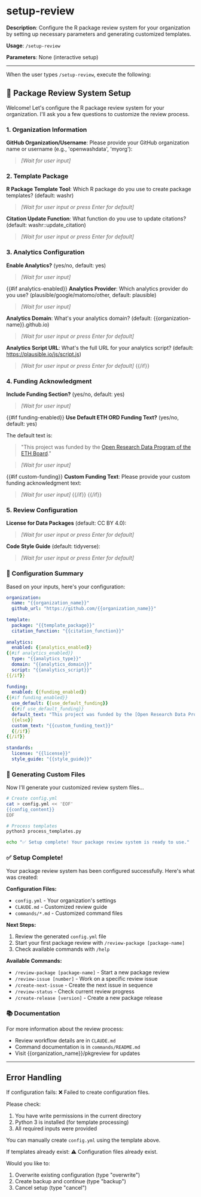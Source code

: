 # setup-review

**Description**: Configure the R package review system for your organization by setting up necessary parameters and generating customized templates.

**Usage**: `/setup-review`

**Parameters**: None (interactive setup)

---

When the user types `/setup-review`, execute the following:

## 🔧 Package Review System Setup

Welcome! Let's configure the R package review system for your organization. I'll ask you a few questions to customize the review process.

### 1. Organization Information

**GitHub Organization/Username**: 
Please provide your GitHub organization name or username (e.g., 'openwashdata', 'myorg'):
> *[Wait for user input]*

### 2. Template Package

**R Package Template Tool**: 
Which R package do you use to create package templates? (default: washr)
> *[Wait for user input or press Enter for default]*

**Citation Update Function**:
What function do you use to update citations? (default: washr::update_citation)
> *[Wait for user input or press Enter for default]*

### 3. Analytics Configuration

**Enable Analytics?** (yes/no, default: yes)
> *[Wait for user input]*

{{#if analytics-enabled}}
**Analytics Provider**: 
Which analytics provider do you use? (plausible/google/matomo/other, default: plausible)
> *[Wait for user input]*

**Analytics Domain**:
What's your analytics domain? (default: {{organization-name}}.github.io)
> *[Wait for user input or press Enter for default]*

**Analytics Script URL**:
What's the full URL for your analytics script? (default: https://plausible.io/js/script.js)
> *[Wait for user input or press Enter for default]*
{{/if}}

### 4. Funding Acknowledgment

**Include Funding Section?** (yes/no, default: yes)
> *[Wait for user input]*

{{#if funding-enabled}}
**Use Default ETH ORD Funding Text?** (yes/no, default: yes)

The default text is:
> "This project was funded by the [Open Research Data Program of the ETH Board](https://ethrat.ch/en/eth-domain/open-research-data/)."

> *[Wait for user input]*

{{#if custom-funding}}
**Custom Funding Text**:
Please provide your custom funding acknowledgment text:
> *[Wait for user input]*
{{/if}}
{{/if}}

### 5. Review Configuration

**License for Data Packages** (default: CC BY 4.0):
> *[Wait for user input or press Enter for default]*

**Code Style Guide** (default: tidyverse):
> *[Wait for user input or press Enter for default]*

### 📝 Configuration Summary

Based on your inputs, here's your configuration:

```yaml
organization:
  name: "{{organization_name}}"
  github_url: "https://github.com/{{organization_name}}"
  
template:
  package: "{{template_package}}"
  citation_function: "{{citation_function}}"
  
analytics:
  enabled: {{analytics_enabled}}
{{#if analytics_enabled}}
  type: "{{analytics_type}}"
  domain: "{{analytics_domain}}"
  script: "{{analytics_script}}"
{{/if}}
  
funding:
  enabled: {{funding_enabled}}
{{#if funding_enabled}}
  use_default: {{use_default_funding}}
  {{#if use_default_funding}}
  default_text: "This project was funded by the [Open Research Data Program of the ETH Board](https://ethrat.ch/en/eth-domain/open-research-data/)."
  {{else}}
  custom_text: "{{custom_funding_text}}"
  {{/if}}
{{/if}}
  
standards:
  license: "{{license}}"
  style_guide: "{{style_guide}}"
```

### 🚀 Generating Custom Files

Now I'll generate your customized review system files...

```bash
# Create config.yml
cat > config.yml << 'EOF'
{{config_content}}
EOF

# Process templates
python3 process_templates.py

echo "✅ Setup complete! Your package review system is ready to use."
```

### ✅ Setup Complete!

Your package review system has been configured successfully. Here's what was created:

**Configuration Files:**
- `config.yml` - Your organization's settings
- `CLAUDE.md` - Customized review guide
- `commands/*.md` - Customized command files

**Next Steps:**
1. Review the generated `config.yml` file
2. Start your first package review with `/review-package [package-name]`
3. Check available commands with `/help`

**Available Commands:**
- `/review-package [package-name]` - Start a new package review
- `/review-issue [number]` - Work on a specific review issue
- `/create-next-issue` - Create the next issue in sequence
- `/review-status` - Check current review progress
- `/create-release [version]` - Create a new package release

### 📚 Documentation

For more information about the review process:
- Review workflow details are in `CLAUDE.md`
- Command documentation is in `commands/README.md`
- Visit {{organization_name}}/pkgreview for updates

---

## Error Handling

If configuration fails:
❌ Failed to create configuration files.

Please check:
1. You have write permissions in the current directory
2. Python 3 is installed (for template processing)
3. All required inputs were provided

You can manually create `config.yml` using the template above.

If templates already exist:
⚠️ Configuration files already exist.

Would you like to:
1. Overwrite existing configuration (type "overwrite")
2. Create backup and continue (type "backup")
3. Cancel setup (type "cancel")